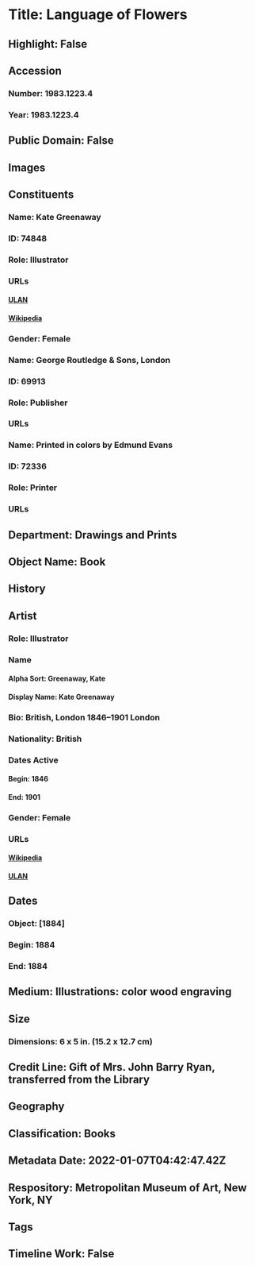 # Title: Language of Flowers
## Highlight: False
## Accession
### Number: 1983.1223.4
### Year: 1983.1223.4
## Public Domain: False
## Images
## Constituents
### Name: Kate Greenaway
### ID: 74848
### Role: Illustrator
### URLs
#### [ULAN](http://vocab.getty.edu/page/ulan/500030743)
#### [Wikipedia](https://www.wikidata.org/wiki/Q204936)
### Gender: Female
### Name: George Routledge &amp; Sons, London
### ID: 69913
### Role: Publisher
### URLs
### Name: Printed in colors by Edmund Evans
### ID: 72336
### Role: Printer
### URLs
## Department: Drawings and Prints
## Object Name: Book
## History
## Artist
### Role: Illustrator
### Name
#### Alpha Sort: Greenaway, Kate
#### Display Name: Kate Greenaway
### Bio: British, London 1846–1901 London
### Nationality: British
### Dates Active
#### Begin: 1846
#### End: 1901
### Gender: Female
### URLs
#### [Wikipedia](https://www.wikidata.org/wiki/Q204936)
#### [ULAN](http://vocab.getty.edu/page/ulan/500030743)
## Dates
### Object: [1884]
### Begin: 1884
### End: 1884
## Medium: Illustrations: color wood engraving
## Size
### Dimensions: 6 x 5 in. (15.2 x 12.7 cm)
## Credit Line: Gift of Mrs. John Barry Ryan, transferred from the Library
## Geography
## Classification: Books
## Metadata Date: 2022-01-07T04:42:47.42Z
## Respository: Metropolitan Museum of Art, New York, NY
## Tags
## Timeline Work: False